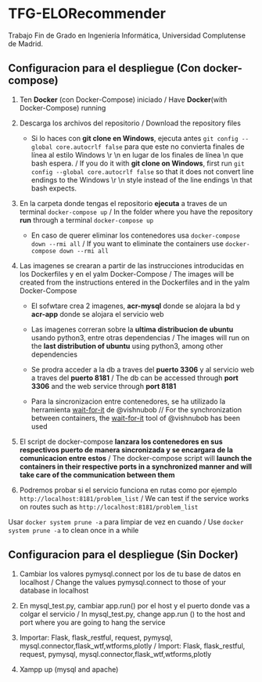 # TFG-ELORecommender

Trabajo Fin de Grado en Ingeniería Informática, Universidad Complutense de Madrid.

## Configuracion para el despliegue (Con docker-compose)

1. Ten **Docker** (con Docker-Compose) iniciado / Have **Docker**(with Docker-Compose) running

2. Descarga los archivos del repositorio / Download the repository files

	- Si lo haces con **git clone en Windows**, ejecuta antes `git config --global core.autocrlf false` para que este no convierta finales de línea al estilo Windows \r \n en lugar de los finales de línea \n que bash espera. / If you do it with **git clone on Windows**, first run `git config --global core.autocrlf false` so that it does not convert line endings to the Windows \r \n style instead of the line endings \n that bash expects.
    
3. En la carpeta donde tengas el repositorio **ejecuta** a traves de un terminal `docker-compose up` / In the folder where you have the repository **run** through a terminal `docker-compose up`

    - En caso de querer eliminar los contenedores usa `docker-compose down --rmi all` / 
If you want to eliminate the containers use `docker-compose down --rmi all`

4. Las imagenes se crearan a partir de las instrucciones introducidas en los Dockerfiles y en el yalm Docker-Compose / The images will be created from the instructions entered in the Dockerfiles and in the yalm Docker-Compose

    - El sofwtare crea 2 imagenes, **acr-mysql** donde se alojara la bd y **acr-app** donde se alojara el servicio web
    
    - Las imagenes correran sobre la **ultima distribucion de ubuntu** usando python3, entre otras dependencias / The images will run on       the **last distribution of ubuntu** using python3, among other dependencies
    
    - Se prodra acceder a la db a traves del **puerto 3306** y al servicio web a traves del **puerto 8181** / The db can be accessed through **port 3306** and the web service through **port 8181**
    
    - Para la sincronizacion entre contenedores, se ha utilizado la herramienta [wait-for-it](https://github.com/vishnubob/wait-for-it) de @vishnubob //  For the synchronization between containers, the [wait-for-it](https://github.com/vishnubob/wait-for-it) tool of @vishnubob has been used
    
5. El script de docker-compose **lanzara los contenedores en sus respectivos puerto de manera sincronizada y se encargara de la comunicacion entre estos** / The docker-compose script will **launch the containers in their respective ports in a synchronized manner and will take care of the communication between them**

6. Podremos probar si el servicio funciona en rutas como por ejemplo `http://localhost:8181/problem_list` / We can test if the service works on routes such as `http://localhost:8181/problem_list`

Usar `docker system prune -a` para limpiar de vez en cuando / Use `docker system prune -a` to clean once in a while

## Configuracion para el despliegue (Sin Docker)

1. Cambiar los valores pymysql.connect por los de tu base de datos en localhost / Change the values pymysql.connect to those of your database in localhost

2. En mysql_test.py, cambiar app.run() por el host y el puerto donde vas a colgar el servicio / In mysql_test.py, change app.run () to the host and port where you are going to hang the service

3. Importar: Flask, flask_restful, request, pymysql, mysql.connector,flask_wtf,wtforms,plotly / Import: Flask, flask_restful, request, pymysql, mysql.connector,flask_wtf,wtforms,plotly

4. Xampp up (mysql and apache)

